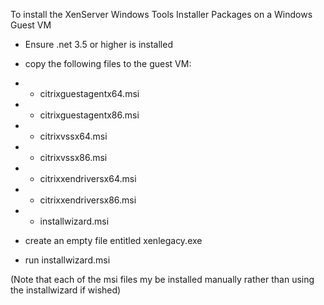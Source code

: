 To install the XenServer Windows Tools Installer Packages on a Windows Guest VM

*    Ensure .net 3.5 or higher is installed

*    copy the following files to the guest VM:

* *    citrixguestagentx64.msi
* *    citrixguestagentx86.msi
* *    citrixvssx64.msi
* *    citrixvssx86.msi
* *    citrixxendriversx64.msi
* *    citrixxendriversx86.msi
* *    installwizard.msi

*    create an empty file entitled xenlegacy.exe

*    run installwizard.msi


(Note that each of the msi files my be installed manually rather than using 
the installwizard if wished)
